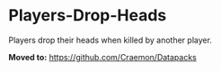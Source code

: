 # Players-Drop-Heads
Players drop their heads when killed by another player.

**Moved to:**
https://github.com/Craemon/Datapacks
